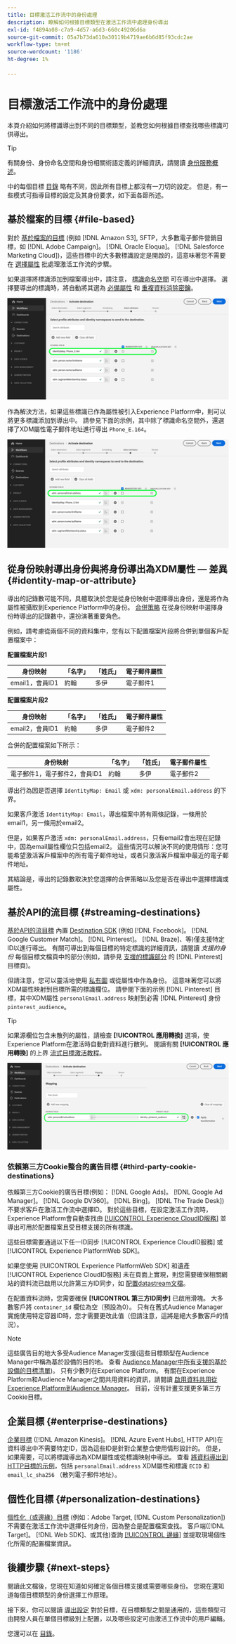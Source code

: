 ```yaml
---
title: 目標激活工作流中的身份處理
description: 瞭解如何根據目標類型在激活工作流中處理身份導出
exl-id: f4894a08-c7a9-4d57-a6d3-660c49206d6a
source-git-commit: 05a7b73da610a30119b4719ae6b6d85f93cdc2ae
workflow-type: tm+mt
source-wordcount: '1186'
ht-degree: 1%

---
```


# 目標激活工作流中的身份處理

本頁介紹如何將標識導出到不同的目標類型，並教您如何根據目標查找哪些標識可供導出。

>[!TIP]
>
> 有關身份、身份命名空間和身份相關術語定義的詳細資訊，請閱讀 [身份服務概述](/help/identity-service/home.md)。

中的每個目標 [目錄](/help/destinations/catalog/overview.md) 略有不同，因此所有目標上都沒有一刀切的設定。 但是，有一些模式可指導目標的設定及其身份要求，如下面各節所述。

## 基於檔案的目標 {#file-based}

對於 [基於檔案的目標](/help/destinations/destination-types.md#file-based) (例如 [!DNL Amazon S3], SFTP，大多數電子郵件營銷目標，如 [!DNL Adobe Campaign]。 [!DNL Oracle Eloqua]。 [!DNL Salesforce Marketing Cloud])，這些目標中的大多數標識設定是開啟的，這意味著您不需要在 [選擇屬性](/help/destinations/ui/activate-batch-profile-destinations.md#select-attributes) 批處理激活工作流的步驟。

如果選擇將標識添加到檔案導出中，請注意， [標識命名空間](/help/identity-service/ui/identity-graph-viewer.md#access-identity-graph-viewer) 可在導出中選擇。 選擇要導出的標識時，將自動將其選為 [必備屬性](/help/destinations/ui/activate-batch-profile-destinations.md#mandatory-attributes) 和 [重複資料消除密鑰](/help/destinations/ui/activate-batch-profile-destinations.md#deduplication-keys)。

![選作強制屬性和重複資料消除密鑰的標識。](/help/destinations/assets/how-destinations-work/selected-identity.png)

作為解決方法，如果這些標識已作為屬性被引入Experience Platform中，則可以將更多標識添加到導出中。 請參見下面的示例，其中除了標識命名空間外，還選擇了XDM屬性電子郵件地址進行導出 `Phone_E.164`。

![選擇導出的電子郵件地址屬性示例。](/help/destinations/assets/how-destinations-work/email-selected.png)

## 從身份映射導出身份與將身份導出為XDM屬性 — 差異 {#identity-map-or-attribute}

導出的記錄數可能不同，具體取決於您是從身份映射中選擇導出身份，還是將作為屬性被攝取到Experience Platform中的身份。 [合併策略](/help/profile/merge-policies/overview.md) 在從身份映射中選擇身份時導出的記錄數中，還扮演著重要角色。

例如，請考慮從兩個不同的資料集中，您有以下配置檔案片段將合併到單個客戶配置檔案中：

**配置檔案片段1**

| 身份映射 | 「名字」 | 「姓氏」 | 電子郵件屬性 |
|---------|----------|---------|--------|
| email1，會員ID1 | 約翰 | 多伊 | 電子郵件1 |


**配置檔案片段2**

| 身份映射 | 「名字」 | 「姓氏」 | 電子郵件屬性 |
|---------|----------|---------|--------|
| email2，會員ID1 | 約翰 | 多伊 | 電子郵件2 |

合併的配置檔案如下所示：

| 身份映射 | 「名字」 | 「姓氏」 | 電子郵件屬性 |
|---------|----------|---------|--------|
| 電子郵件1，電子郵件2，會員ID1 | 約翰 | 多伊 | 電子郵件2 |

導出行為因是否選擇 `IdentityMap: Email` 或 `xdm: personalEmail.address` 的下界。

如果客戶激活 `IdentityMap: Email`，導出檔案中將有兩條記錄，一條用於email1，另一條用於email2。

但是，如果客戶激活 `xdm: personalEmail.address`，只有email2會出現在記錄中，因為email屬性欄位只包括email2。 這些情況可以解決不同的使用情形：您可能希望激活客戶檔案中的所有電子郵件地址，或者只激活客戶檔案中最近的電子郵件地址。

其結論是，導出的記錄數取決於您選擇的合併策略以及您是否在導出中選擇標識或屬性。

## 基於API的流目標 {#streaming-destinations}

[基於API的流目標](/help/destinations/destination-types.md#streaming-destination) 內置 [Destination SDK](/help/destinations/destination-sdk/overview.md) (例如 [!DNL Facebook]。 [!DNL Google Customer Match]。 [!DNL Pinterest]。 [!DNL Braze]、等)僅支援特定ID以進行導出。 有關可導出到每個目標的特定標識的詳細資訊，請閱讀 *支援的身份* 每個目標文檔頁中的部分(例如，請參見 [支援的標識部分](/help/destinations/catalog/advertising/pinterest.md) 的 [!DNL Pinterest] 目標頁)。

但請注意，您可以靈活地使用 [私有圖](/help/profile/merge-policies/overview.md#id-stitching) 或從屬性中作為身份。 這意味著您可以將XDM屬性映射到目標所需的標識欄位。 請參閱下面的示例 [!DNL Pinterest] 目標，其中XDM屬性 `personalEmail.address` 映射到必需 [!DNL Pinterest] 身份 `pinterest_audience`。

>[!TIP]
>
>如果源欄位包含未散列的屬性，請檢查 **[!UICONTROL 應用轉換]** 選項，使Experience Platform在激活時自動對資料進行散列。 閱讀有關 **[!UICONTROL 應用轉換]** 的上界 [流式目標激活教程](/help/destinations/ui/activate-segment-streaming-destinations.md#apply-transformation)。

![映射到Pinterest目標的標識欄位的電子郵件地址屬性示例。](/help/destinations/assets/how-destinations-work/email-mapped-to-identity.png)

### 依賴第三方Cookie整合的廣告目標 {#third-party-cookie-destinations}

依賴第三方Cookie的廣告目標(例如： [!DNL Google Ads]。 [!DNL Google Ad Manager]。 [!DNL Google DV360]。 [!DNL Bing]。 [!DNL The Trade Desk])不要求客戶在激活工作流中選擇ID。 對於這些目標，在設定激活工作流時，Experience Platform會自動查找由 [[!UICONTROL Experience CloudID服務]](https://experienceleague.adobe.com/docs/id-service/using/intro/overview.html?lang=zh-Hant) 並導出可用於配置檔案且受目標支援的所有標識。

這些目標需要通過以下任一ID同步 [!UICONTROL Experience CloudID服務] 或 [!UICONTROL Experience PlatformWeb SDK]。

如果您使用 [!UICONTROL Experience PlatformWeb SDK] 和遺產 [!UICONTROL Experience CloudID服務] 未在頁面上實現，則您需要確保相關網站的資料流已啟用以允許第三方ID同步，如 [配置datastream文檔](/help/edge/datastreams/configure.md#create)。

在配置資料流時，您需要確保 **[!UICONTROL 第三方ID同步]** 已啟用滑塊。 大多數客戶將 `container_id` 欄位為空（預設為0）。 只有在舊式Audience Manager實施使用特定容器ID時，您才需要更改此值（但請注意，這將是絕大多數客戶的情況）。

>[!NOTE]
>
>這些廣告目的地大多受Audience Manager支援(這些目標類型在Audience Manager中稱為基於設備的目的地。 查看 [Audience Manager中所有支援的基於設備的目標清單](https://experienceleague.adobe.com/docs/audience-manager/user-guide/features/destinations/device-based/device-based-destinations-list.html?lang=en))。 只有少數列在Experience Platform。 有關在Experience Platform和Audience Manager之間共用資料的資訊，請閱讀 [啟用資料共用從Experience Platform到Audience Manager](https://experienceleague.adobe.com/docs/audience-manager/user-guide/implementation-integration-guides/integration-experience-platform/aam-aep-audience-sharing.html?lang=en#enable-aep-to-aam-data)。 目前，沒有計畫支援更多第三方Cookie目標。

## 企業目標 {#enterprise-destinations}

[企業目標](/help/destinations/destination-types.md#streaming-profile-export) ([!DNL Amazon Kinesis]。 [!DNL Azure Event Hubs], HTTP API)在資料導出中不需要特定ID，因為這些ID是針對企業整合使用情形設計的。 但是，如果需要，可以將標識導出為XDM屬性或從標識映射中導出。 查看 [將資料導出到HTTP目標的示例](/help/destinations/catalog/streaming/http-destination.md#exported-data)，包括 `personalEmail.address` XDM屬性和標識 `ECID` 和 `email_lc_sha256` （散列電子郵件地址）。

## 個性化目標 {#personalization-destinations}

[個性化（或邊緣）目標](/help/destinations/destination-types.md#edge-personalization-destinations) (例如：Adobe Target, [!DNL Custom Personalization])不需要在激活工作流中選擇任何身份，因為整合是配置檔案查找。 客戶端([!DNL Target]。 [!DNL Web SDK]、或其他)查詢 [[!UICONTROL 邊緣]](/help/collection/home.md#edge) 並提取現場個性化所需的配置檔案資訊。

<!--
![Table with all supported identities](/help/destinations/assets/how-destinations-work/identities-table.png)

-->

## 後續步驟 {#next-steps}

閱讀此文檔後，您現在知道如何確定各個目標支援或需要哪些身份。 您現在還知道每個目標類型的身份選擇工作原理。

接下來，你可以閱讀 [導出設定](/help/destinations/how-destinations-work/destinations-configurations.md) 對於目標，在目標類型之間是通用的，這些類型可由開發人員在單個目標級別上配置，以及哪些設定可由激活工作流中的用戶編輯。

您還可以在 [目錄](/help/destinations/catalog/overview.md)。
